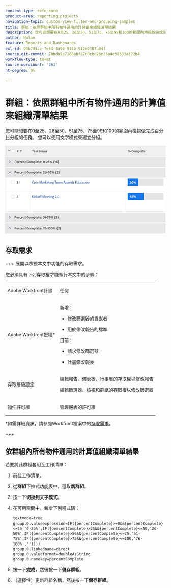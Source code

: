 ```yaml
---
content-type: reference
product-area: reporting;projects
navigation-topic: custom-view-filter-and-grouping-samples
title: 群組：依照群組中所有物件通用的計算值來組織清單結果
description: 您可能想要在0至25、26至50、51至75、75至99和100的範圍內檢視依完成百分比分組的任務。 您可以使用文字模式來建立分組。
author: Nolan
feature: Reports and Dashboards
exl-id: 93b743ce-7e54-4a96-933b-912e2107a84f
source-git-commit: 70bda5a7186abfa7e8cbd26e25a4c58583a322b4
workflow-type: tm+mt
source-wordcount: '261'
ht-degree: 0%

---
```


# 群組：依照群組中所有物件通用的計算值來組織清單結果

<!--Audited: 10/2024-->

您可能想要在0至25、26至50、51至75、75至99和100的範圍內檢視依完成百分比分組的任務。 您可以使用文字模式來建立分組。

![依計算值分組](assets/grouping-calculated-value-column-to-all-objects.png)

## 存取需求

+++ 展開以檢視本文中功能的存取需求。

您必須具有下列存取權才能執行本文中的步驟：

<table style="table-layout:auto"> 
 <col> 
 <col> 
 <tbody> 
  <tr> 
   <td role="rowheader">Adobe Workfront計畫</td> 
   <td> <p>任何</p> </td> 
  </tr> 
  <tr> 
   <td role="rowheader">Adobe Workfront授權*</td> 
   <td> 
    <p>新增：</p>
   <ul><li><p>修改篩選器的貢獻者 </p></li>
   <li><p>用於修改報告的標準</p></li> </ul>

<p>目前：</p>
   <ul><li><p>請求修改篩選器 </p></li>
   <li><p>計畫修改報表</p></li> </ul></td> 
  </tr> 
  <tr> 
   <td role="rowheader">存取層級設定</td> 
   <td> <p>編輯報告、儀表板、行事曆的存取權以修改報告</p> <p>編輯篩選器、檢視和群組的存取權以修改篩選器</p> </td> 
  </tr> 
  <tr> 
   <td role="rowheader">物件許可權</td> 
   <td> <p>管理報表的許可權</p>  </td> 
  </tr> 
 </tbody> 
</table>

*如需詳細資訊，請參閱Workfront檔案中的[存取需求](/help/quicksilver/administration-and-setup/add-users/access-levels-and-object-permissions/access-level-requirements-in-documentation.md)。

+++

## 依群組內所有物件通用的計算值組織清單結果

若要將此群組套用至工作清單：

1. 前往工作清單。
1. 從&#x200B;**群組**&#x200B;下拉式功能表中，選取&#x200B;**新群組**。

1. 按一下&#x200B;**切換到文字模式**。
1. 在可用空間中，新增下列程式碼：

   ```
   textmode=true
   group.0.valueexpression=IF({percentComplete}>=0&&{percentComplete}<=25,'0-25%',IF({percentComplete}>25&&{percentComplete}<=50,'26-50%',IF({percentComplete}>50&&{percentComplete}<=75,'51-75%',IF({percentComplete}>75&&{percentComplete}<=100,'76-100%',''))))
   group.0.linkedname=direct
   group.0.valueformat=doubleAsString
   group.0.namekey=percentComplete
   ```

1. 按一下&#x200B;**完成**，然後按一下&#x200B;**儲存群組**。
1. （選擇性）更新群組名稱，然後按一下&#x200B;**儲存群組**。
